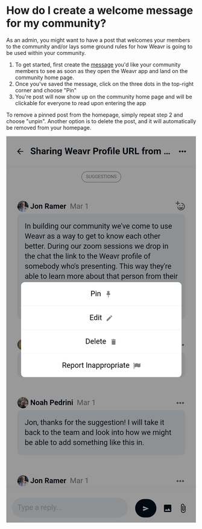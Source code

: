 # How do I create a welcome message for my community? 

As an admin, you might want to have a post that welcomes your members to the community and/or lays some ground rules for how Weavr is going to be used within your community. 

1. To get started, first create the [message](/guides/messages.md) you'd like your community members to see as soon as they open the Weavr app and land on the community home page. 
2. Once you've saved the message, click on the three dots in the top-right corner and choose "Pin"
3. You're post will now show up on the community home page and will be clickable for everyone to read upon entering the app

To remove a pinned post from the homepage, simply repeat step 2 and choose "unpin". Another option is to delete the post, and it will automatically be removed from your homepage.

![Welcome Message](/images/welcome-message.jpg)
